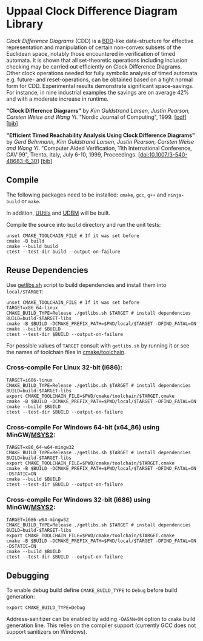 # Uppaal Clock Difference Diagram Library

*Clock Difference Diagrams* (CDD) is a [BDD](https://en.wikipedia.org/wiki/Binary_decision_diagram)-like
data-structure for effective representation and manipulation of certain non-convex subsets of the Euclidean space,
notably those encountered in verification of timed automata.
It is shown that all set-theoretic operations including inclusion checking may be carried out efficiently on Clock Difference Diagrams.
Other clock operations needed for fully symbolic analysis of timed automata e.g. future- and
reset-operations, can be obtained based on a tight normal form for CDD.
Experimental results demonstrate significant space-savings.
For instance, in nine industrial examples the savings are on average 42% and with a moderate increase in runtime.

**"Clock Difference Diagrams"** by *Kim Guldstrand Larsen, Justin Pearson, Carsten Weise and Wang Yi*. "Nordic Journal of Computing", 1999. [[pdf](https://vbn.aau.dk/ws/files/425046823/CDD_26pages_nordic_journal_of_computing_1999.pdf)] [[bib](https://dblp.uni-trier.de/rec/journals/njc/LarsenPWY99.html?view=bibtex)]

**"Efficient Timed Reachability Analysis Using Clock Difference Diagrams"** by *Gerd Behrmann, Kim Guldstrand Larsen, Justin Pearson, Carsten Weise and Wang Yi*. "Computer Aided Verification, 11th International Conference, CAV'99", Trento, Italy, July 6-10, 1999, Proceedings. [[doi:10.1007/3-540-48683-6_30](https://doi.org/10.1007/3-540-48683-6_30)] [[bib](https://dblp.uni-trier.de/rec/conf/cav/BehrmannLPWY99.html?view=bibtex)]

## Compile
The following packages need to be installed: `cmake`, `gcc`, `g++` and `ninja-build` or `make`.

In addition, [UUtils](https://github.com/UPPAALModelChecker/UUtils) and [UDBM](https://github.com/UPPAALModelChecker/UDBM) will be built.

Compile the source into `build` directory and run the unit tests:
```shell
unset CMAKE_TOOLCHAIN_FILE # If it was set before
cmake -B build
cmake --build build
ctest --test-dir build --output-on-failure
```

## Reuse Dependencies
Use [getlibs.sh](getlibs.sh) script to build dependencies and install them into `local/$TARGET`:
```shell
unset CMAKE_TOOLCHAIN_FILE # If it was set before
TARGET=x86_64-linux
CMAKE_BUILD_TYPE=Release ./getlibs.sh $TARGET # install dependencies
BUILD=build-$TARGET-libs
cmake -B $BUILD -DCMAKE_PREFIX_PATH=$PWD/local/$TARGET -DFIND_FATAL=ON
cmake --build $BUILD
ctest --test-dir $BUILD --output-on-failure
```
For possible values of `TARGET` consult with `getlibs.sh` by running it or see the names of toolchain files in [cmake/toolchain](cmake/toolchain).

### Cross-compile For Linux 32-bit (i686):
```shell
TARGET=i686-linux
CMAKE_BUILD_TYPE=Release ./getlibs.sh $TARGET # install dependencies
BUILD=build-$TARGET-libs
export CMAKE_TOOLCHAIN_FILE=$PWD/cmake/toolchain/$TARGET.cmake 
cmake -B $BUILD -DCMAKE_PREFIX_PATH=$PWD/local/$TARGET -DFIND_FATAL=ON
cmake --build $BUILD
ctest --test-dir $BUILD --output-on-failure
```

### Cross-compile For Windows 64-bit (x64_86) using MinGW/[MSYS2](https://www.msys2.org/):
```shell
TARGET=x86_64-w64-mingw32
CMAKE_BUILD_TYPE=Release ./getlibs.sh $TARGET # install dependencies
BUILD=build-$TARGET-libs
export CMAKE_TOOLCHAIN_FILE=$PWD/cmake/toolchain/$TARGET.cmake
cmake -B $BUILD -DCMAKE_PREFIX_PATH=$PWD/local/$TARGET -DFIND_FATAL=ON -DSTATIC=ON
cmake --build $BUILD
ctest --test-dir $BUILD --output-on-failure
```

### Cross-compile For Windows 32-bit (i686) using MinGW/[MSYS2](https://www.msys2.org/):
```shell
TARGET=i686-w64-mingw32
CMAKE_BUILD_TYPE=Release ./getlibs.sh $TARGET # install dependencies
BUILD=build-$TARGET-libs
export CMAKE_TOOLCHAIN_FILE=$PWD/cmake/toolchain/$TARGET.cmake
cmake -B $BUILD -DCMAKE_PREFIX_PATH=$PWD/local/$TARGET -DFIND_FATAL=ON -DSTATIC=ON
cmake --build $BUILD
ctest --test-dir $BUILD --output-on-failure
```

## Debugging
To enable debug build define `CMAKE_BUILD_TYPE` to `Debug` before build generation:
```shell
export CMAKE_BUILD_TYPE=Debug
```
Address-sanitizer can be enabled by adding `-DASAN=ON` option to `cmake` build generation line.
This relies on the compiler support (currently GCC does not support sanitizers on Windows).

